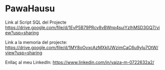 # PawaHausu
Link al Script SQL del Projecte 
https://drive.google.com/file/d/1EyP5B79PRcv8vBWnp4suiYzlhMSD3GQ7/view?usp=sharing

Link a la memoria del projecte:
https://drive.google.com/file/d/1MY8oOvxcAzMXklUWzimCaC6u9ylu7OtW/view?usp=sharing

Enllaç al meu LinkedIn: 
https://www.linkedin.com/in/yaiza-m-0722632a2/
